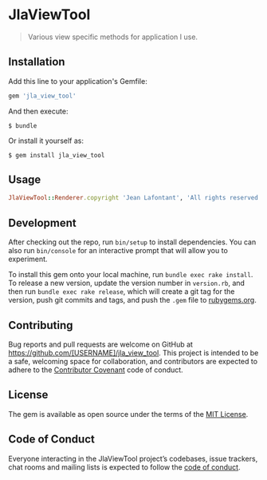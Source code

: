 # JlaViewTool

> Various view specific methods for application I use.

## Installation

Add this line to your application's Gemfile:

```ruby
gem 'jla_view_tool'
```

And then execute:

    $ bundle

Or install it yourself as:

    $ gem install jla_view_tool

## Usage

```ruby
JlaViewTool::Renderer.copyright 'Jean Lafontant', 'All rights reserved'
```

## Development

After checking out the repo, run `bin/setup` to install dependencies. You can also run `bin/console` for an interactive prompt that will allow you to experiment.

To install this gem onto your local machine, run `bundle exec rake install`. To release a new version, update the version number in `version.rb`, and then run `bundle exec rake release`, which will create a git tag for the version, push git commits and tags, and push the `.gem` file to [rubygems.org](https://rubygems.org).

## Contributing

Bug reports and pull requests are welcome on GitHub at https://github.com/[USERNAME]/jla_view_tool. This project is intended to be a safe, welcoming space for collaboration, and contributors are expected to adhere to the [Contributor Covenant](http://contributor-covenant.org) code of conduct.

## License

The gem is available as open source under the terms of the [MIT License](https://opensource.org/licenses/MIT).

## Code of Conduct

Everyone interacting in the JlaViewTool project’s codebases, issue trackers, chat rooms and mailing lists is expected to follow the [code of conduct](https://github.com/[USERNAME]/jla_view_tool/blob/master/CODE_OF_CONDUCT.md).
